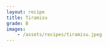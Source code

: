```yaml
---
layout: recipe
title: Tiramisu
grade: B
images:
    - /assets/recipes/tiramisu.jpeg
---
```

<!-- stub -->
<!-- endstub -->